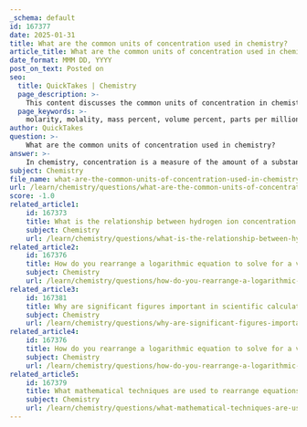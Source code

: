 ```yaml
---
_schema: default
id: 167377
date: 2025-01-31
title: What are the common units of concentration used in chemistry?
article_title: What are the common units of concentration used in chemistry?
date_format: MMM DD, YYYY
post_on_text: Posted on
seo:
  title: QuickTakes | Chemistry
  page_description: >-
    This content discusses the common units of concentration in chemistry, including molarity, molality, mass percent, volume percent, ppm, ppb, and normality, along with their definitions and applications.
  page_keywords: >-
    molarity, molality, mass percent, volume percent, parts per million, ppm, parts per billion, ppb, normality, concentration units
author: QuickTakes
question: >-
    What are the common units of concentration used in chemistry?
answer: >-
    In chemistry, concentration is a measure of the amount of a substance in a given volume of solution, and there are several common units used to express concentration:\n\n1. **Molarity (M)**: This is the most widely used unit of concentration, defined as the number of moles of solute per liter of solution. It is expressed in units of moles per liter (mol/L). For example, a solution with a concentration of 0.1 M contains 0.1 moles of solute in one liter of solution.\n\n2. **Molality (m)**: This unit measures the number of moles of solute per kilogram of solvent. It is particularly useful in situations where temperature changes may affect the volume of the solution. The unit is expressed as moles per kilogram (mol/kg).\n\n3. **Mass percent**: This is the mass of the solute divided by the total mass of the solution, multiplied by 100. It is expressed as a percentage (%). For example, a solution that contains 5 grams of solute in 100 grams of solution has a mass percent of 5%.\n\n4. **Volume percent**: This unit is used for solutions where both solute and solvent are liquids. It is defined as the volume of solute divided by the total volume of the solution, multiplied by 100. It is also expressed as a percentage (%).\n\n5. **Parts per million (ppm)**: This unit is often used for very dilute solutions. It represents the mass of solute per million parts of the solution, typically expressed in milligrams of solute per liter of solution (mg/L).\n\n6. **Parts per billion (ppb)**: Similar to ppm, this unit is used for even more dilute solutions, representing the mass of solute per billion parts of the solution.\n\n7. **Normality (N)**: This unit is used in acid-base chemistry and is defined as the number of equivalents of solute per liter of solution. It is particularly useful for reactions where the stoichiometry involves more than one mole of solute reacting with one mole of another substance.\n\nThese units are essential for quantifying the concentration of reactants and products in chemical reactions, as well as for understanding the properties of solutions in various contexts, including pH calculations and hydrogen ion concentration.
subject: Chemistry
file_name: what-are-the-common-units-of-concentration-used-in-chemistry.md
url: /learn/chemistry/questions/what-are-the-common-units-of-concentration-used-in-chemistry
score: -1.0
related_article1:
    id: 167373
    title: What is the relationship between hydrogen ion concentration and pH?
    subject: Chemistry
    url: /learn/chemistry/questions/what-is-the-relationship-between-hydrogen-ion-concentration-and-ph
related_article2:
    id: 167376
    title: How do you rearrange a logarithmic equation to solve for a variable?
    subject: Chemistry
    url: /learn/chemistry/questions/how-do-you-rearrange-a-logarithmic-equation-to-solve-for-a-variable
related_article3:
    id: 167381
    title: Why are significant figures important in scientific calculations?
    subject: Chemistry
    url: /learn/chemistry/questions/why-are-significant-figures-important-in-scientific-calculations
related_article4:
    id: 167376
    title: How do you rearrange a logarithmic equation to solve for a variable?
    subject: Chemistry
    url: /learn/chemistry/questions/how-do-you-rearrange-a-logarithmic-equation-to-solve-for-a-variable
related_article5:
    id: 167379
    title: What mathematical techniques are used to rearrange equations in chemistry?
    subject: Chemistry
    url: /learn/chemistry/questions/what-mathematical-techniques-are-used-to-rearrange-equations-in-chemistry
---
```


&nbsp;
